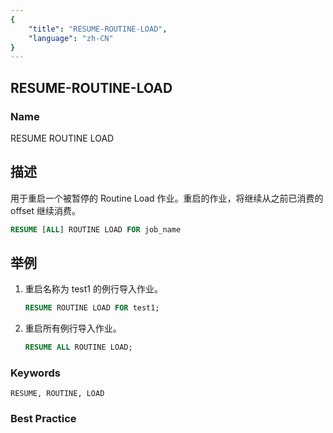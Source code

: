 ```yaml
---
{
    "title": "RESUME-ROUTINE-LOAD",
    "language": "zh-CN"
}
---
```


## RESUME-ROUTINE-LOAD

### Name

RESUME ROUTINE LOAD

## 描述

用于重启一个被暂停的 Routine Load 作业。重启的作业，将继续从之前已消费的 offset 继续消费。

```sql
RESUME [ALL] ROUTINE LOAD FOR job_name
```

## 举例

1. 重启名称为 test1 的例行导入作业。

   ```sql
   RESUME ROUTINE LOAD FOR test1;
   ```

2. 重启所有例行导入作业。

   ```sql
   RESUME ALL ROUTINE LOAD;
   ```

### Keywords

    RESUME, ROUTINE, LOAD

### Best Practice

